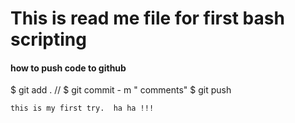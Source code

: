 # This is read me file for first bash scripting



#### how to push code to github

$ git add . //
$ git commit - m " comments"
$ git push


````````
this is my first try.  ha ha !!!